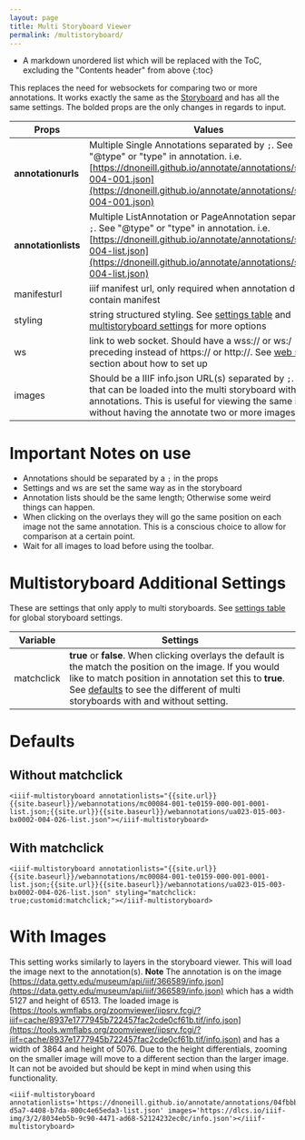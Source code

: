 ```yaml
---
layout: page
title: Multi Storyboard Viewer
permalink: /multistoryboard/
---
```

<style>
code {
  word-wrap: break-word;
  white-space: normal;
}
</style>

* A markdown unordered list which will be replaced with the ToC, excluding the "Contents header" from above
{:toc}

This replaces the need for websockets for comparing two or more annotations. It works exactly the same as the [Storyboard]({{site.baseurl}}/storyboard) and has all the same settings. The bolded props are the only changes in regards to input.

| Props      | Values |
| ----------- | ----------- |
| **annotationurls** | Multiple Single Annotations separated by `;`. See "@type" or "type" in annotation. i.e. [https://dnoneill.github.io/annotate/annotations/segins-004-001.json](https://dnoneill.github.io/annotate/annotations/segins-004-001.json)|
| **annotationlists** | Multiple ListAnnotation or PageAnnotation separated by `;`. See "@type" or "type" in annotation. i.e. [https://dnoneill.github.io/annotate/annotations/segins-004-list.json](https://dnoneill.github.io/annotate/annotations/segins-004-list.json) |
| manifesturl | iiif manifest url, only required when annotation does not contain manifest |
| styling | string structured styling. See [settings table](/annona/storyboard/#settings) and [multistoryboard settings](#multistoryboard-additional-settings) for more options |
| ws | link to web socket. Should have a wss:// or ws:/ preceding instead of https:// or http://. See [web sockets](#web-sockets) section about how to set up |
| images | Should be a IIIF info.json URL(s) separated by `;`. Images that can be loaded into the multi storyboard without annotations. This is useful for viewing the same image without having the annotate two or more images. |

# Important Notes on use
 * Annotations should be separated by a `;` in the props
 * Settings and ws are set the same way as in the storyboard
 * Annotation lists should be the same length; Otherwise some weird things can happen.
 * When clicking on the overlays they will go the same position on each image not the same annotation. This is a conscious choice to allow for comparison at a certain point.
 * Wait for all images to load before using the toolbar.

<script src="{{site.url}}{{site.baseurl}}/latest/annona.js"></script>
<link rel="stylesheet" type="text/css" href="{{site.url}}{{site.baseurl}}/latest/annona.css">

# Multistoryboard Additional Settings
These are settings that only apply to multi storyboards. See [settings table](/annona/storyboard/#settings) for global storyboard settings.

| Variable      | Settings |
| ----------- | ----------- |
| matchclick | **true** or **false**. When clicking overlays the default is the match the position on the image. If you would like to match position in annotation set this to **true**. See [defaults](#defaults) to see the different of multi storyboards with and without setting. |

# Defaults

## Without matchclick
```
<iiif-multistoryboard annotationlists="{{site.url}}{{site.baseurl}}/webannotations/mc00084-001-te0159-000-001-0001-list.json;{{site.url}}{{site.baseurl}}/webannotations/ua023-015-003-bx0002-004-026-list.json"></iiif-multistoryboard>
```

<iiif-multistoryboard annotationlists="{{site.url}}{{site.baseurl}}/webannotations/mc00084-001-te0159-000-001-0001-list.json;{{site.url}}{{site.baseurl}}/webannotations/ua023-015-003-bx0002-004-026-list.json"></iiif-multistoryboard>

## With matchclick
```
<iiif-multistoryboard annotationlists="{{site.url}}{{site.baseurl}}/webannotations/mc00084-001-te0159-000-001-0001-list.json;{{site.url}}{{site.baseurl}}/webannotations/ua023-015-003-bx0002-004-026-list.json" styling="matchclick: true;customid:matchclick;"></iiif-multistoryboard>
```

<iiif-multistoryboard annotationlists="{{site.url}}{{site.baseurl}}/webannotations/mc00084-001-te0159-000-001-0001-list.json;{{site.url}}{{site.baseurl}}/webannotations/ua023-015-003-bx0002-004-026-list.json" styling="matchclick: true;customid:matchclick;"></iiif-multistoryboard>

# With Images
This setting works similarly to layers in the storyboard viewer. This will load the image next to the annotation(s). **Note** The annotation is on the image [https://data.getty.edu/museum/api/iiif/366589/info.json](https://data.getty.edu/museum/api/iiif/366589/info.json) which has a width 5127 and height of 6513. The loaded image is [https://tools.wmflabs.org/zoomviewer/iipsrv.fcgi/?iiif=cache/8937e1777945b722457fac2cde0cf61b.tif/info.json](https://tools.wmflabs.org/zoomviewer/iipsrv.fcgi/?iiif=cache/8937e1777945b722457fac2cde0cf61b.tif/info.json) and has a width of 3864 and height of 5076. Due to the height differentials, zooming on the smaller image will move to a different section than the larger image. It can not be avoided but should be kept in mind when using this functionality.

```
<iiif-multistoryboard annotationlists='https://dnoneill.github.io/annotate/annotations/04fbbb28-d5a7-4408-b7da-800c4e65eda3-list.json' images='https://dlcs.io/iiif-img/3/2/8034eb5b-9c90-4471-ad68-52124232ec0c/info.json'></iiif-multistoryboard>
```

<iiif-multistoryboard annotationlists='https://dnoneill.github.io/annotate/annotations/04fbbb28-d5a7-4408-b7da-800c4e65eda3-list.json' images='https://dlcs.io/iiif-img/3/2/8034eb5b-9c90-4471-ad68-52124232ec0c/info.json'></iiif-multistoryboard>

